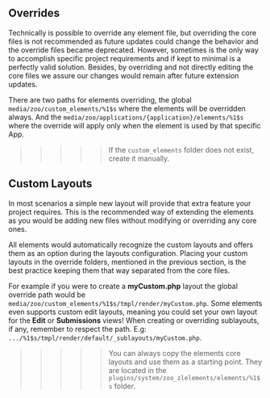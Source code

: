 ## Overrides

Technically is possible to override any element file, but overriding the core files is not recommended as future updates could change the behavior and the override files became deprecated. However, sometimes is the only way to accomplish specific project requirements and if kept to minimal is a perfectly valid solution. Besides, by overriding and not directly editing the core files we assure our changes would remain after future extension updates.

There are two paths for elements overriding, the global `media/zoo/custom_elements/%1$s` where the elements will be overridden always. And the `media/zoo/applications/{application}/elements/%1$s` where the override will apply only when the element is used by that specific App.

>>>>> If the `custom_elements` folder does not exist, create it manually.

## Custom Layouts

In most scenarios a simple new layout will provide that extra feature your project requires. This is the recommended way of extending the elements as you would be adding new files without modifying or overriding any core ones.

All elements would automatically recognize the custom layouts and offers them as an option during the layouts configuration. Placing your custom layouts in the override folders, mentioned in the previous section, is the best practice keeping them that way separated from the core files.

For example if you were to create a **myCustom.php** layout the global override path would be `media/zoo/custom_elements/%1$s/tmpl/render/myCustom.php`. Some elements even supports custom edit layouts, meaning you could set your own layout for the **Edit** or **Submissions** views! When creating or overriding sublayouts, if any, remember to respect the path. E.g: `.../%1$s/tmpl/render/default/_sublayouts/myCustom.php`.

>>>>> You can always copy the elements core layouts and use them as a starting point. They are located in the `plugins/system/zoo_zlelements/elements/%1$s` folder.
